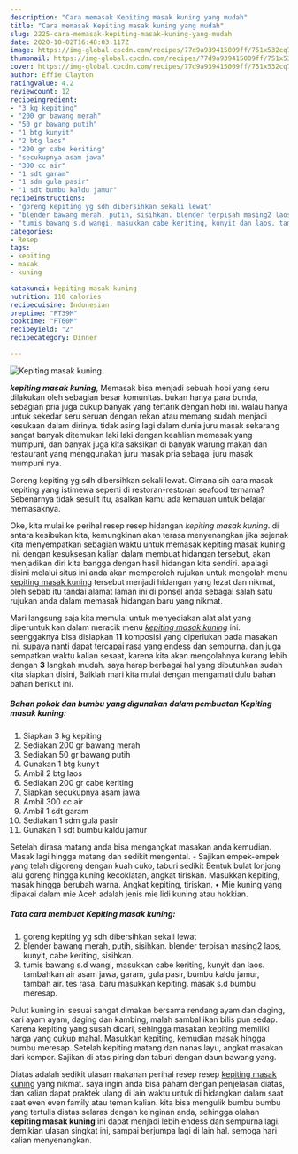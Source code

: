 ```yaml
---
description: "Cara memasak Kepiting masak kuning yang mudah"
title: "Cara memasak Kepiting masak kuning yang mudah"
slug: 2225-cara-memasak-kepiting-masak-kuning-yang-mudah
date: 2020-10-02T16:48:03.117Z
image: https://img-global.cpcdn.com/recipes/77d9a939415009ff/751x532cq70/kepiting-masak-kuning-foto-resep-utama.jpg
thumbnail: https://img-global.cpcdn.com/recipes/77d9a939415009ff/751x532cq70/kepiting-masak-kuning-foto-resep-utama.jpg
cover: https://img-global.cpcdn.com/recipes/77d9a939415009ff/751x532cq70/kepiting-masak-kuning-foto-resep-utama.jpg
author: Effie Clayton
ratingvalue: 4.2
reviewcount: 12
recipeingredient:
- "3 kg kepiting"
- "200 gr bawang merah"
- "50 gr bawang putih"
- "1 btg kunyit"
- "2 btg laos"
- "200 gr cabe keriting"
- "secukupnya asam jawa"
- "300 cc air"
- "1 sdt garam"
- "1 sdm gula pasir"
- "1 sdt bumbu kaldu jamur"
recipeinstructions:
- "goreng kepiting yg sdh dibersihkan sekali lewat"
- "blender bawang merah, putih, sisihkan. blender terpisah masing2 laos, kunyit, cabe keriting, sisihkan."
- "tumis bawang s.d wangi, masukkan cabe keriting, kunyit dan laos. tambahkan air asam jawa, garam, gula pasir, bumbu kaldu jamur, tambah air. tes rasa. baru masukkan kepiting. masak s.d bumbu meresap."
categories:
- Resep
tags:
- kepiting
- masak
- kuning

katakunci: kepiting masak kuning 
nutrition: 110 calories
recipecuisine: Indonesian
preptime: "PT39M"
cooktime: "PT60M"
recipeyield: "2"
recipecategory: Dinner

---
```



![Kepiting masak kuning](https://img-global.cpcdn.com/recipes/77d9a939415009ff/751x532cq70/kepiting-masak-kuning-foto-resep-utama.jpg)

<b><i>kepiting masak kuning</i></b>, Memasak bisa menjadi sebuah hobi yang seru dilakukan oleh sebagian besar komunitas. bukan hanya para bunda, sebagian pria juga cukup banyak yang tertarik dengan hobi ini. walau hanya untuk sekedar seru seruan dengan rekan atau memang sudah menjadi kesukaan dalam dirinya. tidak asing lagi dalam dunia juru masak sekarang sangat banyak ditemukan laki laki dengan keahlian memasak yang mumpuni, dan banyak juga kita saksikan di banyak warung makan dan restaurant yang menggunakan juru masak pria sebagai juru masak mumpuni nya.

Goreng kepiting yg sdh dibersihkan sekali lewat. Gimana sih cara masak kepiting yang istimewa seperti di restoran-restoran seafood ternama? Sebenarnya tidak sesulit itu, asalkan kamu ada kemauan untuk belajar memasaknya.

Oke, kita mulai ke perihal resep resep hidangan <i>kepiting masak kuning</i>. di antara kesibukan kita, kemungkinan akan terasa menyenangkan jika sejenak kita menyempatkan sebagian waktu untuk memasak kepiting masak kuning ini. dengan kesuksesan kalian dalam membuat hidangan tersebut, akan menjadikan diri kita bangga dengan hasil hidangan kita sendiri. apalagi disini melalui situs ini anda akan memperoleh rujukan untuk mengolah menu <u>kepiting masak kuning</u> tersebut menjadi hidangan yang lezat dan nikmat, oleh sebab itu tandai alamat laman ini di ponsel anda sebagai salah satu rujukan anda dalam memasak hidangan baru yang nikmat.


Mari langsung saja kita memulai untuk menyediakan alat alat yang diperuntuk kan dalam meracik menu <u><i>kepiting masak kuning</i></u> ini. seenggaknya bisa disiapkan <b>11</b> komposisi yang diperlukan pada masakan ini. supaya nanti dapat tercapai rasa yang endess dan sempurna. dan juga sempatkan waktu kalian sesaat, karena kita akan mengolahnya kurang lebih dengan <b>3</b> langkah mudah. saya harap berbagai hal yang dibutuhkan sudah kita siapkan disini, Baiklah mari kita mulai dengan mengamati dulu bahan bahan berikut ini.

<!--inarticleads1-->

##### Bahan pokok dan bumbu yang digunakan dalam pembuatan Kepiting masak kuning:

1. Siapkan 3 kg kepiting
1. Sediakan 200 gr bawang merah
1. Sediakan 50 gr bawang putih
1. Gunakan 1 btg kunyit
1. Ambil 2 btg laos
1. Sediakan 200 gr cabe keriting
1. Siapkan secukupnya asam jawa
1. Ambil 300 cc air
1. Ambil 1 sdt garam
1. Sediakan 1 sdm gula pasir
1. Gunakan 1 sdt bumbu kaldu jamur


Setelah dirasa matang anda bisa mengangkat masakan anda kemudian. Masak lagi hingga matang dan sedikit mengental. - Sajikan empek-empek yang telah digoreng dengan kuah cuko, taburi sedikit Bentuk bulat lonjong lalu goreng hingga kuning kecoklatan, angkat tiriskan. Masukkan kepiting, masak hingga berubah warna. Angkat kepiting, tiriskan. • Mie kuning yang dipakai dalam mie Aceh adalah jenis mie lidi kuning atau hokkian. 

<!--inarticleads2-->

##### Tata cara membuat Kepiting masak kuning:

1. goreng kepiting yg sdh dibersihkan sekali lewat
1. blender bawang merah, putih, sisihkan. blender terpisah masing2 laos, kunyit, cabe keriting, sisihkan.
1. tumis bawang s.d wangi, masukkan cabe keriting, kunyit dan laos. tambahkan air asam jawa, garam, gula pasir, bumbu kaldu jamur, tambah air. tes rasa. baru masukkan kepiting. masak s.d bumbu meresap.


Pulut kuning ini sesuai sangat dimakan bersama rendang ayam dan daging, kari ayam ayam, daging dan kambing, malah sambal ikan bilis pun sedap. Karena kepiting yang susah dicari, sehingga masakan kepiting memiliki harga yang cukup mahal. Masukkan kepiting, kemudian masak hingga bumbu meresap. Setelah kepiting matang dan nanas layu, angkat masakan dari kompor. Sajikan di atas piring dan taburi dengan daun bawang yang. 

Diatas adalah sedikit ulasan makanan perihal resep resep <u>kepiting masak kuning</u> yang nikmat. saya ingin anda bisa paham dengan penjelasan diatas, dan kalian dapat praktek ulang di lain waktu untuk di hidangkan dalam saat saat even even family atau teman kalian. kita bisa mengulik bumbu bumbu yang tertulis diatas selaras dengan keinginan anda, sehingga olahan <b>kepiting masak kuning</b> ini dapat menjadi lebih endess dan sempurna lagi. demikian ulasan singkat ini, sampai berjumpa lagi di lain hal. semoga hari kalian menyenangkan.
